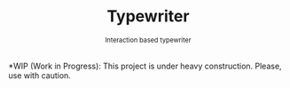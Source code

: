 <div align="center">
  <h1>Typewriter</h1>  
  <sup>Interaction based typewriter</sup>
</div>

<br>

*WIP (Work in Progress): This project is under heavy construction. Please, use with caution.
